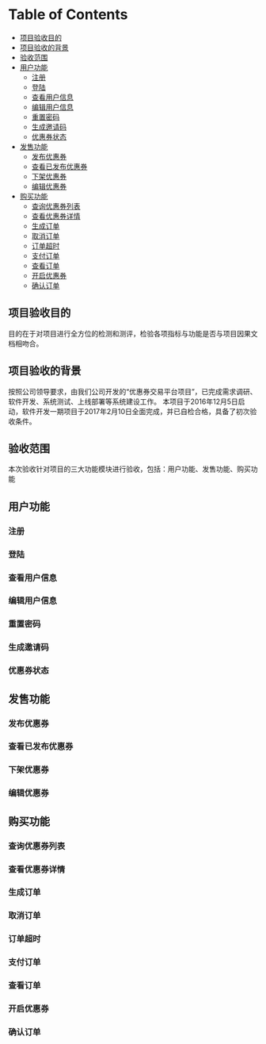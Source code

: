 [TOC]:#  
# Table of Contents
- [项目验收目的](#项目验收目的)
- [项目验收的背景](#项目验收的背景)
- [验收范围](#验收范围)
- [用户功能](#用户功能)
    - [注册](#注册)
    - [登陆](#登陆)
    - [查看用户信息](#查看用户信息)
    - [编辑用户信息](#编辑用户信息)
    - [重置密码](#重置密码)
    - [生成邀请码](#生成邀请码)
    - [优惠券状态](#优惠券状态)
- [发售功能](#发售功能)
    - [发布优惠券](#发布优惠券)
    - [查看已发布优惠券](#查看已发布优惠券)
    - [下架优惠券](#下架优惠券)
    - [编辑优惠券](#编辑优惠券)
- [购买功能](#购买功能)
    - [查询优惠券列表](#查询优惠券列表)
    - [查看优惠券详情](#查看优惠券详情)
    - [生成订单](#生成订单)
    - [取消订单](#取消订单)
    - [订单超时](#订单超时)
    - [支付订单](#支付订单)
    - [查看订单](#查看订单)
    - [开启优惠券](#开启优惠券)
    - [确认订单](#确认订单)


## 项目验收目的

目的在于对项目进行全方位的检测和测评，检验各项指标与功能是否与项目因果文档相吻合。

## 项目验收的背景

按照公司领导要求，由我们公司开发的“优惠券交易平台项目”，已完成需求调研、软件开发、系统测试、上线部署等系统建设工作。
本项目于2016年12月5日启动，软件开发一期项目于2017年2月10日全面完成，并已自检合格，具备了初次验收条件。

## 验收范围

本次验收针对项目的三大功能模块进行验收，包括：用户功能、发售功能、购买功能


## 用户功能

### 注册

### 登陆

### 查看用户信息

### 编辑用户信息

### 重置密码

### 生成邀请码

### 优惠券状态


## 发售功能 

### 发布优惠券

### 查看已发布优惠券

### 下架优惠券

### 编辑优惠券


## 购买功能

### 查询优惠券列表

### 查看优惠券详情

### 生成订单

### 取消订单

### 订单超时

### 支付订单

### 查看订单

### 开启优惠券

### 确认订单









